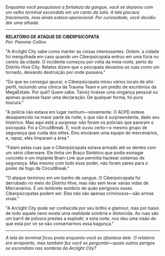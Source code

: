 _Enquanto você pesquisava a fortaleza da gangue, você se deparou com um velho terminal escondido em um canto da sala. A tela piscava fracamente, mas ainda estava operacional. Por curiosidade, você decidiu dar uma olhada._

---

**RELATÓRIO DE ATAQUE DE CIBERPSICOPATA**  
_Por: Pammie Collins_

"A Arclight City sabe como manter as coisas interessantes. Ontem, a cidade foi mergulhada em caos quando um Ciberpsicopata entrou em uma fúria no centro da cidade. O incidente começou por volta da meia-noite, perto do Distrito Hive City. Relatos dizem que o psicopata devastou as ruas como um tornado, deixando destruição por onde passava."

"Do que eu consegui apurar, o Ciberpsicopata mirou vários locais de alto perfil, incluindo uma clínica da Trauma Team e um prédio de escritórios da MegaEstate. Por quê? Quem sabe. Talvez tivesse uma vingança pessoal ou apenas quisesse fazer uma declaração. De qualquer forma, foi pura loucura."

"A polícia não estava em lugar nenhum—novamente. O ACPD esteve desaparecido na maior parte da noite, o que não é surpreendente, dado seu histórico. Mas aqui está a surpresa: não foram os policiais que pararam o psicopata. Foi a CircuitBreak. É, você ouviu certo—o mesmo grupo de segurança que cuida dos elites. Eles enviaram uma equipe de mercenários, e, rapaz, eles limparam a área."

"Falam pelas ruas que o Ciberpsicopata estava armado até os dentes com um sério ciberware. Ele tinha um Braço Sintético que podia esmagar concreto e um implante Brain-Link que permitia hackear sistemas de segurança. Mas mesmo com todo esse poder, não foram páreo para o poder de fogo da CircuitBreak."

"O ataque terminou em um banho de sangue. O Ciberpsicopata foi derrubado no meio do Distrito Hive, mas não sem levar várias vidas de Mercenários. É um lembrete sombrio de quão perigosos esses Ciberpsicopatas podem ser. Eles não são apenas criminosos—são armas vivas."

"A Arclight City pode ser conhecida por seu brilho e glamour, mas por baixo de todo aquele neon existe uma realidade sombria e distorcida. As ruas são um barril de pólvora prestes a explodir, e esta noite, nos deu uma visão do que está por vir se não consertarmos essa bagunça."

---

_A tela do terminal ficou preta enquanto você se afastava dele. O relatório era arrepiante, mas também fez você se perguntar—quais outros perigos se escondiam nas sombras da Arclight City?_
